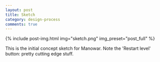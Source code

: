 ```yaml
---
layout: post
title: Sketch
category: design-process
comments: true
---
```


{% include post-img.html img="sketch.png" img_preset="post_full" %}

This is the initial concept sketch for Manowar. Note the 'Restart level'
button: pretty cutting edge stuff.  
